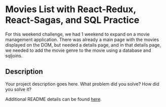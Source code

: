 # Movies List with React-Redux, React-Sagas, and SQL Practice

For this weekend challenge, we had 1 weekend to expand on a movie management application. There was already a main page with the movies displayed on the DOM, but needed a details page, and in that details page, we needed to add the movie genre to the movie using a database and sqljoins.

## Description

Your project description goes here. What problem did you solve? How did you solve it?

Additional README details can be found [here](https://github.com/PrimeAcademy/readme-template/blob/master/README.md).
